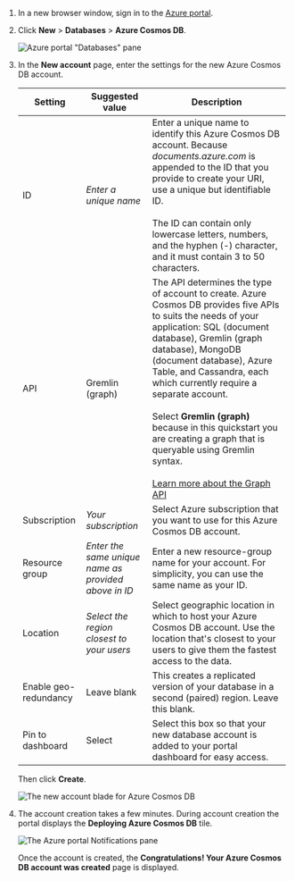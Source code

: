 1. In a new browser window, sign in to the [Azure portal](https://portal.azure.com/).

2. Click **New** > **Databases** > **Azure Cosmos DB**.
   
   ![Azure portal "Databases" pane](./media/cosmos-db-create-dbaccount-graph/create-nosql-db-databases-json-tutorial-1.png)

3. In the **New account** page, enter the settings for the new Azure Cosmos DB account. 

    Setting|Suggested value|Description
    ---|---|---
    ID|*Enter a unique name*|Enter a unique name to identify this Azure Cosmos DB account. Because *documents.azure.com* is appended to the ID that you provide to create your URI, use a unique but identifiable ID.<br><br>The ID can contain only lowercase letters, numbers, and the hyphen (-) character, and it must contain 3 to 50 characters.
    API|Gremlin (graph)|The API determines the type of account to create. Azure Cosmos DB provides five APIs to suits the needs of your application: SQL (document database), Gremlin (graph database), MongoDB (document database), Azure Table, and Cassandra, each which currently require a separate account. <br><br>Select **Gremlin (graph)** because in this quickstart you are creating a graph that is queryable using Gremlin syntax.<br><br>[Learn more about the Graph API](../articles/cosmos-db/graph-introduction.md)
    Subscription|*Your subscription*|Select Azure subscription that you want to use for this Azure Cosmos DB account. 
    Resource group|*Enter the same unique name as provided above in ID*|Enter a new resource-group name for your account. For simplicity, you can use the same name as your ID. 
    Location|*Select the region closest to your users*|Select geographic location in which to host your Azure Cosmos DB account. Use the location that's closest to your users to give them the fastest access to the data.
    Enable geo-redundancy| Leave blank | This creates a replicated version of your database in a second (paired) region. Leave this blank.  
    Pin to dashboard | Select | Select this box so that your new database account is added to your portal dashboard for easy access.

    Then click **Create**.

    ![The new account blade for Azure Cosmos DB](./media/cosmos-db-create-dbaccount-graph/create-nosql-db-databases-json-tutorial-2.png)

4. The account creation takes a few minutes. During account creation the portal displays the **Deploying Azure Cosmos DB** tile.

    ![The Azure portal Notifications pane](./media/cosmos-db-create-dbaccount-graph/deploying-cosmos-db.png)

    Once the account is created, the **Congratulations! Your Azure Cosmos DB account was created** page is displayed. 
